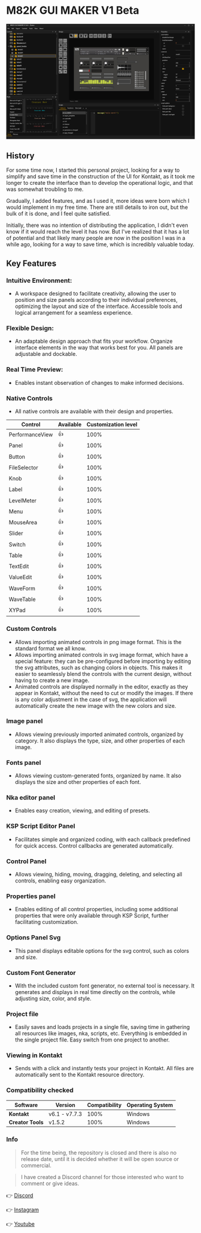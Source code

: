 # M82K GUI MAKER V1 Beta

![](https://raw.githubusercontent.com/Miguelrv82/M82K-GUI-MAKER-BETA/main/M82K_GUI_MAKER.png)

## History

For some time now, I started this personal project, looking for a way to simplify and save time in the construction of the UI for Kontakt, as it took me longer to create the interface than to develop the operational logic, and that was somewhat troubling to me.

Gradually, I added features, and as I used it, more ideas were born which I would implement in my free time. There are still details to iron out, but the bulk of it is done, and I feel quite satisfied.

Initially, there was no intention of distributing the application, I didn't even know if it would reach the level it has now. But I've realized that it has a lot of potential and that likely many people are now in the position I was in a while ago, looking for a way to save time, which is incredibly valuable today.


## Key Features

### Intuitive Environment:
- A workspace designed to facilitate creativity, allowing the user to position and size panels according to their individual preferences, optimizing the layout and size of the interface.
Accessible tools and logical arrangement for a seamless experience.

### Flexible Design:
- An adaptable design approach that fits your workflow.
Organize interface elements in the way that works best for you.
All panels are adjustable and dockable.

### Real Time Preview:
- Enables instant observation of changes to make informed decisions.

### Native Controls
- All native controls are available with their design and properties.

| Control | Available | Customization level |
| --------------- | ---------- | ------------------------ |
| PerformanceView | 👍         | 100%                     |
| Panel           | 👍         | 100%                     |
| Button          | 👍         | 100%                     |
| FileSelector    | 👍         | 100%                     |
| Knob            | 👍         | 100%                     |
| Label           | 👍         | 100%                     |
| LevelMeter      | 👍         | 100%                     |
| Menu            | 👍         | 100%                     |
| MouseArea       | 👍         | 100%                     |
| Slider          | 👍         | 100%                     |
| Switch          | 👍         | 100%                     |
| Table           | 👍         | 100%                     |
| TextEdit        | 👍         | 100%                     |
| ValueEdit       | 👍         | 100%                     |
| WaveForm        | 👍         | 100%                     |
| WaveTable       | 👍         | 100%                     |
| XYPad           | 👍         | 100%                     |

### Custom Controls
- Allows importing animated controls in png image format. This is the standard format we all know.
- Allows importing animated controls in svg image format, which have a special feature: they can be pre-configured before importing by editing the svg attributes, such as changing colors in objects. This makes it easier to seamlessly blend the controls with the current design, without having to create a new image.
- Animated controls are displayed normally in the editor, exactly as they appear in Kontakt, without the need to cut or modify the images. If there is any color adjustment in the case of svg, the application will automatically create the new image with the new colors and size.

### Image panel
- Allows viewing previously imported animated controls, organized by category. It also displays the type, size, and other properties of each image.

### Fonts panel
- Allows viewing custom-generated fonts, organized by name. It also displays the size and other properties of each font.

### Nka editor panel
- Enables easy creation, viewing, and editing of presets.

### KSP Script Editor Panel
- Facilitates simple and organized coding, with each callback predefined for quick access. Control callbacks are generated automatically.

### Control Panel
- Allows viewing, hiding, moving, dragging, deleting, and selecting all controls, enabling easy organization.

### Properties panel
- Enables editing of all control properties, including some additional properties that were only available through KSP Script, further facilitating customization.

### Options Panel Svg
- This panel displays editable options for the svg control, such as colors and size.

### Custom Font Generator
- With the included custom font generator, no external tool is necessary. It generates and displays in real time directly on the controls, while adjusting size, color, and style.

### Project file
- Easily saves and loads projects in a single file, saving time in gathering all resources like images, nka, scripts, etc. Everything is embedded in the single project file.
Easy switch from one project to another.

### Viewing in Kontakt
- Sends with a click and instantly tests your project in Kontakt. All files are automatically sent to the Kontakt resource directory.

### Compatibility checked
| Software | Version | Compatibility | Operating System |
| ----------------- | ------------- | -------------- | ----------------- |
| **Kontakt**       | v6.1 - v7.7.3 | 100%           | Windows           |
| **Creator Tools** | v1.5.2        | 100%           | Windows           |





### Info

> For the time being, the repository is closed and there is also no release date, until it is decided whether it will be open source or commercial.

> I have created a Discord channel for those interested who want to comment or give ideas.


👉 [Discord](https://discord.gg/yEXKA8jEW3)

👉 [Instagram](https://www.instagram.com/miguelrv82)

👉 [Youtube](https://www.youtube.com/@Miguelrv82)

